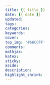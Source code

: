 ```yaml
---
title: {{ title }}
date: {{ date }}
updated:
tags:
categories:
keywords:
cover:
top_img: '#66CCFF'
comments:
mathjax:
katex:
sticky:
aside:
description:
highlight_shrink:
---
```



